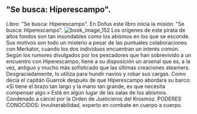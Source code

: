 ## "Se busca: Hiperescampo".
Libro: "Se busca: Hiperescampo".
En Dofus este libro inicia la misión: "Se busca: Hiperescampo".
![book_image_152](https://media.discordapp.net/attachments/1105643336989159555/1105647702219436143/152.jpg)
Los orígenes de este pirata de altos fondos son tan insondables como los abismos en los que se esconde. Sus motivos son todo un misterio a pesar de las puntuales colaboraciones con Merkator, cuando los dos individuos encuentran un interés común. Según los rumores divulgados por los pescadores que han sobrevivido a un encuentro con Hiperescampo, tiene a su disposición un arsenal que es, a la vez, antiguo y mucho más sofisticado que las últimas creaciones steamers. Desgraciadamente, lo utiliza para hundir navíos y robar sus cargas. Como decía el capitán Guarrok después de que Hiperescampo abordara su barco: «Si tiene el brazo tan largo y la mano tan grande, es que necesita compensar algo.»
Está en algún lugar de las salas de los abismos.
Condenado a cárcel por la Orden de Justicieros del Krosmoz.
PODERES CONOCIDOS: Invulnerabilidad, experto en combate en cuerpo a cuerpo.